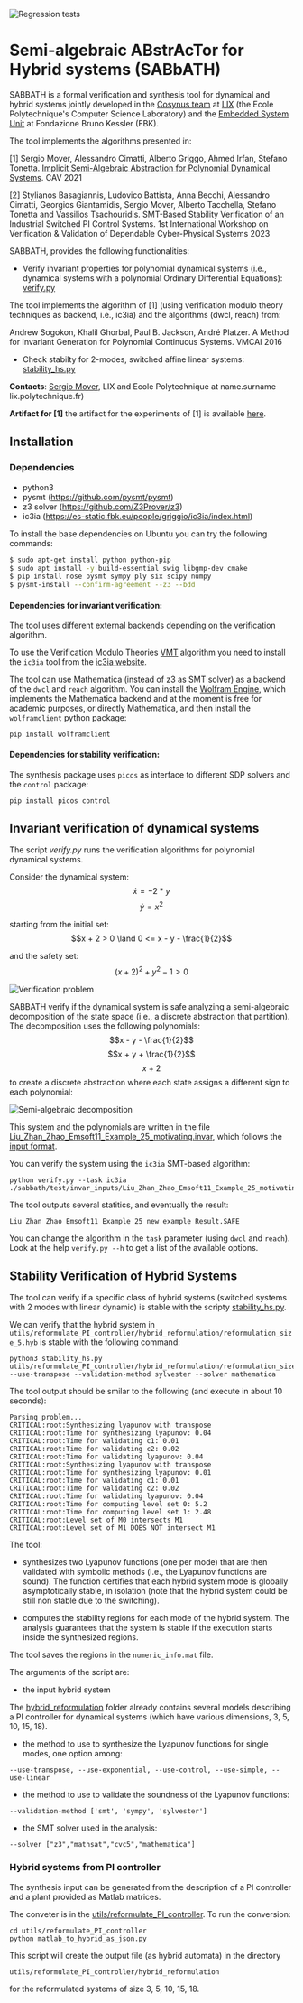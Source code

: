 ![Regression tests](https://github.com/smover/semialgebraic_invariants/workflows/Regression%20tests/badge.svg)

# Semi-algebraic ABstrAcTor for Hybrid systems (SABbATH)

SABBATH is a formal verification and synthesis tool for dynamical and hybrid systems jointly developed in the [Cosynus team](http://www.lix.polytechnique.fr/cosynus/) at [LIX](https://www.lix.polytechnique.fr) (the Ecole Polytechnique's Computer Science Laboratory) and the [Embedded System Unit](https://es.fbk.eu) at Fondazione Bruno Kessler (FBK).

The tool implements the algorithms presented in:

[1] Sergio Mover, Alessandro Cimatti, Alberto Griggo, Ahmed Irfan, Stefano Tonetta. [Implicit Semi-Algebraic Abstraction for Polynomial Dynamical Systems](https://link.springer.com/chapter/10.1007/978-3-030-81685-8_25). CAV 2021

[2] Stylianos Basagiannis, Ludovico Battista, Anna Becchi, Alessandro Cimatti, Georgios Giantamidis, Sergio Mover, Alberto Tacchella, Stefano Tonetta and Vassilios Tsachouridis. SMT-Based Stability Verification of an Industrial Switched PI Control Systems. 1st International Workshop on Verification & Validation of Dependable Cyber-Physical Systems 2023


SABBATH, provides the following functionalities:

- Verify invariant properties for polynomial dynamical systems (i.e., dynamical systems with a polynomial Ordinary Differential Equations): [verify.py](#invariant-verification-of-dynamical-systems)

The tool implements the algorithm of [1] (using verification modulo theory techniques as backend, i.e., ic3ia) and the algorithms (dwcl, reach) from:

Andrew Sogokon, Khalil Ghorbal, Paul B. Jackson, André Platzer. A Method for Invariant Generation for Polynomial Continuous Systems. VMCAI 2016

- Check stabilty for 2-modes, switched affine linear systems: [stability_hs.py](#stability-verification-of-hybrid-systems)

**Contacts**: [Sergio Mover](https://www.sergiomover.eu), LIX and Ecole Polytechnique at name.surname <at> lix.polytechnique.fr)

**Artifact for [1]** the artifact for the experiments of [1] is available [here](https://www.sergiomover.eu/cav2021.html).



## Installation

### Dependencies
- python3
- pysmt (https://github.com/pysmt/pysmt)
- z3 solver (https://github.com/Z3Prover/z3)
- ic3ia (https://es-static.fbk.eu/people/griggio/ic3ia/index.html)

To install the base dependencies on Ubuntu you can try the following commands:
```bash
$ sudo apt-get install python python-pip
$ sudo apt install -y build-essential swig libgmp-dev cmake
$ pip install nose pysmt sympy ply six scipy numpy
$ pysmt-install --confirm-agreement --z3 --bdd
```

#### Dependencies for invariant verification:

The tool uses different external backends depending on the verification algorithm.

To use the Verification Modulo Theories [VMT](https://es.fbk.eu/index.php/projects/verification-modulo-theories/) algorithm you need to install the `ic3ia` tool from the [ic3ia website](https://es-static.fbk.eu/people/griggio/ic3ia/index.html).

The tool can use Mathematica (instead of z3 as SMT solver) as a backend of the `dwcl` and `reach` algorithm. You can install the [Wolfram Engine](https://www.wolfram.com/engine/), which implements the Mathematica backend and at the moment is free for academic purposes, or directly  Mathematica, and then install the `wolframclient` python package:
```
pip install wolframclient
```

#### Dependencies for stability verification:

The synthesis package uses `picos` as interface to different SDP solvers and the `control` package:
```
pip install picos control
```



## Invariant verification of dynamical systems

The script *verify.py* runs the verification algorithms for polynomial dynamical systems.

Consider the dynamical system:
$$\dot{x} = -2 * y$$
$$\dot{y} = x^2$$

starting from the initial set:
$$x + 2 > 0 \land 0 <= x - y - \frac{1}{2}$$

and the safety set:
$$(x + 2)^2 + y^2 - 1 > 0$$

![Verification problem](./docs/motexample_problem.png)

SABBATH verify if the dynamical system is safe analyzing a semi-algebraic decomposition of the state space  (i.e., a discrete abstraction that partition). The decomposition uses the following polynomials:
$$x - y - \frac{1}{2}$$
$$x + y + \frac{1}{2}$$
$$x + 2$$
to create a discrete abstraction where each state assigns a different sign to each polynomial:

![Semi-algebraic decomposition](./docs/motexample_abstraction.png)

This system and the polynomials are written in the file [Liu_Zhan_Zhao_Emsoft11_Example_25_motivating.invar](sabbath/test/invar_inputs/Liu_Zhan_Zhao_Emsoft11_Example_25_motivating.invar), which follows the [input format](docs/input_format.md).

You can verify the system using the `ic3ia` SMT-based algorithm:
```
python verify.py --task ic3ia ./sabbath/test/invar_inputs/Liu_Zhan_Zhao_Emsoft11_Example_25_motivating.invar 
```

The tool outputs several statitics, and eventually the result:
```
Liu Zhan Zhao Emsoft11 Example 25 new example Result.SAFE
```

You can change the algorithm in the `task` parameter (using `dwcl` and `reach`). Look at the help `verify.py --h` to get a list of the available options.

## Stability Verification of Hybrid Systems

The tool can verify if a specific class of hybrid systems (switched systems with 2 modes with linear dynamic) is stable with the scripty [stability_hs.py](stability_hs.py). 

We can verify that the hybrid system in `utils/reformulate_PI_controller/hybrid_reformulation/reformulation_size_5.hyb` is stable with the following command:
```
python3 stability_hs.py utils/reformulate_PI_controller/hybrid_reformulation/reformulation_size_5.hyb --use-transpose --validation-method sylvester --solver mathematica
```

The tool output should be smilar to the following (and execute in about 10 seconds):
```
Parsing problem...
CRITICAL:root:Synthesizing lyapunov with transpose
CRITICAL:root:Time for synthesizing lyapunov: 0.04
CRITICAL:root:Time for validating c1: 0.01
CRITICAL:root:Time for validating c2: 0.02
CRITICAL:root:Time for validating lyapunov: 0.04
CRITICAL:root:Synthesizing lyapunov with transpose
CRITICAL:root:Time for synthesizing lyapunov: 0.01
CRITICAL:root:Time for validating c1: 0.01
CRITICAL:root:Time for validating c2: 0.02
CRITICAL:root:Time for validating lyapunov: 0.04
CRITICAL:root:Time for computing level set 0: 5.2
CRITICAL:root:Time for computing level set 1: 2.48
CRITICAL:root:Level set of M0 intersects M1
CRITICAL:root:Level set of M1 DOES NOT intersect M1
```

The tool:

- synthesizes two Lyapunov functions (one per mode) that are then validated with symbolic methods (i.e., the Lyapunov functions are sound). The function certifies that each hybrid system mode is globally asymptotically stable, in isolation (note that the hybrid system could be still non stable due to the switching).

- computes the stability regions for each mode of the hybrid system. The analysis guarantees that the system is stable if the execution starts inside the synthesized regions.


The tool saves the regions in the `numeric_info.mat` file.



The arguments of the script are:

- the input hybrid system

The [hybrid_reformulation](utils/reformulate_PI_controller/hybrid_reformulation/reformulation_size_10.hyb) folder already contains several models describing a PI controller for dynamical systems (which have various dimensions, 3, 5, 10, 15, 18).

- the method to use to synthesize the Lyapunov functions for single modes, one option among:


```
--use-transpose, --use-exponential, --use-control, --use-simple, --use-linear
```


- the method to use to validate the soundness of the Lyapunov functions:

```
--validation-method ['smt', 'sympy', 'sylvester']
```

- the SMT solver used in the analysis:

```
--solver ["z3","mathsat","cvc5","mathematica"]
```


### Hybrid systems from PI controller
The synthesis input can be generated from the description of a PI controller and a plant provided as Matlab matrices.

The conveter is in the [utils/reformulate_PI_controller](utils/reformulate_PI_controller). To run the conversion:
```
cd utils/reformulate_PI_controller
python matlab_to_hybrid_as_json.py
```

This script will create the output file (as hybrid automata) in the directory 
```
utils/reformulate_PI_controller/hybrid_reformulation
```
for the reformulated systems of size 3, 5, 10, 15, 18.


